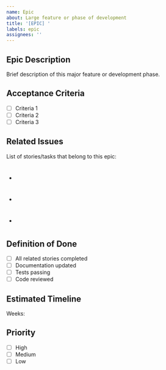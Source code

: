 ```yaml
---
name: Epic
about: Large feature or phase of development
title: '[EPIC] '
labels: epic
assignees: ''
---
```


## Epic Description
Brief description of this major feature or development phase.

## Acceptance Criteria
- [ ] Criteria 1
- [ ] Criteria 2
- [ ] Criteria 3

## Related Issues
List of stories/tasks that belong to this epic:
- #
- #
- #

## Definition of Done
- [ ] All related stories completed
- [ ] Documentation updated
- [ ] Tests passing
- [ ] Code reviewed

## Estimated Timeline
Weeks: 

## Priority
- [ ] High
- [ ] Medium  
- [ ] Low
